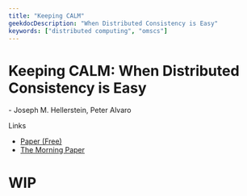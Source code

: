 ```yaml
---
title: "Keeping CALM"
geekdocDescription: "When Distributed Consistency is Easy"
keywords: ["distributed computing", "omscs"]
---
```

# Keeping CALM: When Distributed Consistency is Easy

\- Joseph M. Hellerstein, Peter Alvaro

Links

* [Paper (Free)](https://arxiv.org/abs/1901.01930)
* [The Morning Paper](https://blog.acolyer.org/2019/03/06/keeping-calm-when-distributed-consistency-is-easy/)



# WIP

